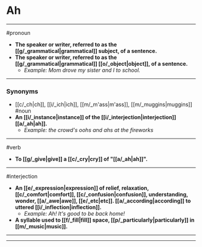 # Ah
---
#pronoun
- **The speaker or writer, referred to as the [[g/_grammatical|grammatical]] subject, of a sentence.**
- **The speaker or writer, referred to as the [[g/_grammatical|grammatical]] [[o/_object|object]], of a sentence.**
	- _Example: Mom drove my sister and I to school._
---
### Synonyms
- [[c/_ch|ch]], [[i/_ich|ich]], [[m/_m'ass|m'ass]], [[m/_muggins|muggins]]
#noun
- **An [[i/_instance|instance]] of the [[i/_interjection|interjection]] [[a/_ah|ah]].**
	- _Example: the crowd's oohs and ahs at the fireworks_
---
#verb
- **To [[g/_give|give]] a [[c/_cry|cry]] of "[[a/_ah|ah]]".**
---
#interjection
- **An [[e/_expression|expression]] of relief, relaxation, [[c/_comfort|comfort]], [[c/_confusion|confusion]], understanding, wonder, [[a/_awe|awe]], [[e/_etc|etc]]. [[a/_according|according]] to uttered [[i/_inflection|inflection]].**
	- _Example: Ah! It's good to be back home!_
- **A syllable used to [[f/_fill|fill]] space, [[p/_particularly|particularly]] in [[m/_music|music]].**
---
---

